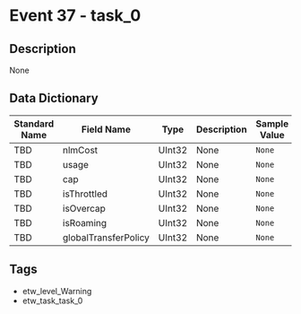 # Event 37 - task_0

## Description
None

## Data Dictionary
|Standard Name|Field Name|Type|Description|Sample Value|
|---|---|---|---|---|
|TBD|nlmCost|UInt32|None|`None`|
|TBD|usage|UInt32|None|`None`|
|TBD|cap|UInt32|None|`None`|
|TBD|isThrottled|UInt32|None|`None`|
|TBD|isOvercap|UInt32|None|`None`|
|TBD|isRoaming|UInt32|None|`None`|
|TBD|globalTransferPolicy|UInt32|None|`None`|

## Tags
* etw_level_Warning
* etw_task_task_0